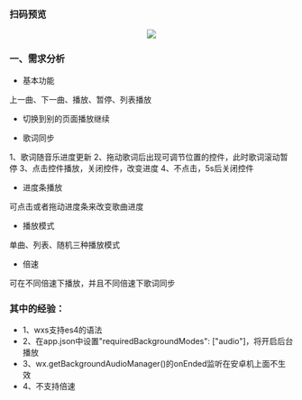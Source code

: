 ### 扫码预览

<center><img src="http://img.22family.com/mySKey/small.jpg" /></center>

### 一、需求分析

* 基本功能

上一曲、下一曲、播放、暂停、列表播放

* 切换到别的页面播放继续

* 歌词同步

1、歌词随音乐进度更新
2、拖动歌词后出现可调节位置的控件，此时歌词滚动暂停
3、点击控件播放，关闭控件，改变进度
4、不点击，5s后关闭控件

* 进度条播放

可点击或者拖动进度条来改变歌曲进度

* 播放模式

单曲、列表、随机三种播放模式

* 倍速

可在不同倍速下播放，并且不同倍速下歌词同步


### 其中的经验：

* 1、wxs支持es4的语法
* 2、在app.json中设置"requiredBackgroundModes": ["audio"]，将开启后台播放
* 3、wx.getBackgroundAudioManager()的onEnded监听在安卓机上面不生效
* 4、不支持倍速